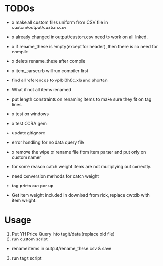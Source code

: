# TODOs

- x make all custom files uniform from CSV file  in custom/output/custom.csv
- x already changed in output/custom.csv need to work on all linked.
- x if rename_these is empty(except for header), then there is no need for compile
- x delete rename_these after compile
- x item_parser.rb will run compiler first
-  find all references to vplbl3h8c.xls and shorten

- What if not all items renamed
- put length constraints on renaming items to make sure they fit on tag lines

- x test on windows
- x test OCRA gem
- update gitignore

- error handling for no data query file

- x remove the wipe of rename file from item parser and put only on custom namer

- for some reason catch weight items are not multiplying out correctly.
- need conversion methods for catch weight
- tag prints out per up
- Get item weight included in download from rick, replace cwtolb with item weight. 


# Usage
1. Put YH Price Query into tagit/data (replace old file)
2. run custom script
  - rename items in output/rename_these.csv & save
3. run tagit script
